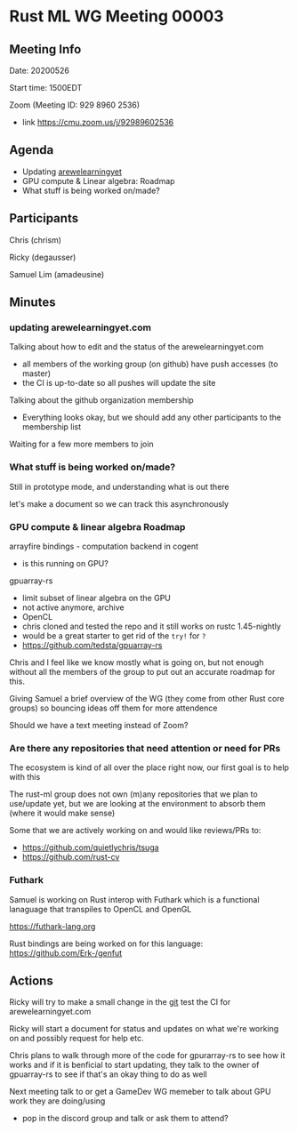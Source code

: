 
# Rust ML WG Meeting 00003 

## Meeting Info

Date: 20200526

Start time: 1500EDT 

Zoom (Meeting ID: 929 8960 2536)
* link https://cmu.zoom.us/j/92989602536 

## Agenda

* Updating [arewelearningyet](https://www.arewelearningyet.com/)
* GPU compute & Linear algebra: Roadmap
* What stuff is being worked on/made?

## Participants

Chris (chrism) 

Ricky (degausser)

Samuel Lim (amadeusine)

## Minutes

### updating arewelearningyet.com 

Talking about how to edit and the status of the arewelearningyet.com
- all members of the working group (on github) have push accesses (to master)
- the CI is up-to-date so all pushes will update the site 

Talking about the github organization membership 
- Everything looks okay, but we should add any other participants to the membership list 

Waiting for a few more members to join 

### What stuff is being worked on/made? 

Still in prototype mode, and understanding what is out there 

let's make a document so we can track this asynchronously 

### GPU compute & linear algebra Roadmap 

arrayfire bindings - computation backend in cogent 
- is this running on GPU? 

gpuarray-rs 
- limit subset of linear algebra on the GPU 
- not active anymore, archive 
- OpenCL 
- chris cloned and tested the repo and it still works on rustc 1.45-nightly 
- would be a great starter to get rid of the `try!` for `?`
- https://github.com/tedsta/gpuarray-rs 

Chris and I feel like we know mostly what is going on, but not enough without all the members of the group to put out an accurate roadmap for this. 

Giving Samuel a brief overview of the WG (they come from other Rust core groups) so bouncing ideas off them for more attendence

Should we have a text meeting instead of Zoom? 

### Are there any repositories that need attention or need for PRs

The ecosystem is kind of all over the place right now, our first goal is to help with this

The rust-ml group does not own (m)any repositories that we plan to use/update yet, but we are looking at the environment to absorb them (where it would make sense)

Some that we are actively working on and would like reviews/PRs to:
- https://github.com/quietlychris/tsuga 
- https://github.com/rust-cv

### Futhark 

Samuel is working on Rust interop with Futhark which is a functional lanaguage that transpiles to OpenCL and OpenGL 

https://futhark-lang.org 

Rust bindings are being worked on for this language: https://github.com/Erk-/genfut 


## Actions

Ricky will try to make a small change in the [git](https://github.com/anowell/are-we-learning-yet) test the CI for arewelearningyet.com 

Ricky will start a document for status and updates on what we're working on and possibly request for help etc. 

Chris plans to walk through more of the code for gpurarray-rs to see how it works and if it is benficial to start updating, they talk to the owner of gpuarray-rs to see if that's an okay thing to do as well 

Next meeting talk to or get a GameDev WG memeber to talk about GPU work they are doing/using 
- pop in the discord group and talk or ask them to attend? 


